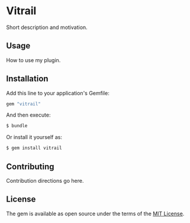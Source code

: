 # Vitrail
Short description and motivation.

## Usage
How to use my plugin.

## Installation
Add this line to your application's Gemfile:

```ruby
gem "vitrail"
```

And then execute:
```bash
$ bundle
```

Or install it yourself as:
```bash
$ gem install vitrail
```

## Contributing
Contribution directions go here.

## License
The gem is available as open source under the terms of the [MIT License](https://opensource.org/licenses/MIT).
